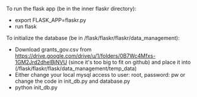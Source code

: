 To run the flask app (be in the inner flaskr directory):

- export FLASK_APP=flaskr.py
- run flask


To initialize the database (be in /flask/flaskr/flaskr/data_management):

- Download grants_gov.csv from https://drive.google.com/drive/u/1/folders/0B7Wc4Mfxs-1GM2Jrd2dhelBjNVU (since it's too big to fit on github) and place it into (/flask/flaskr/flask/data_management/temp_data)
- Either change your local mysql access to user: root, password: pw or change the code in init_db.py and database.py
- python init_db.py
